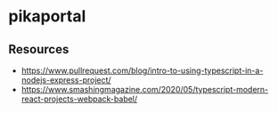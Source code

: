 # pikaportal

## Resources
- https://www.pullrequest.com/blog/intro-to-using-typescript-in-a-nodejs-express-project/
- https://www.smashingmagazine.com/2020/05/typescript-modern-react-projects-webpack-babel/